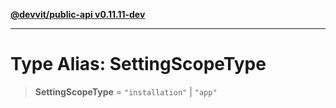 [**@devvit/public-api v0.11.11-dev**](../README.md)

---

# Type Alias: SettingScopeType

> **SettingScopeType** = `"installation"` \| `"app"`
